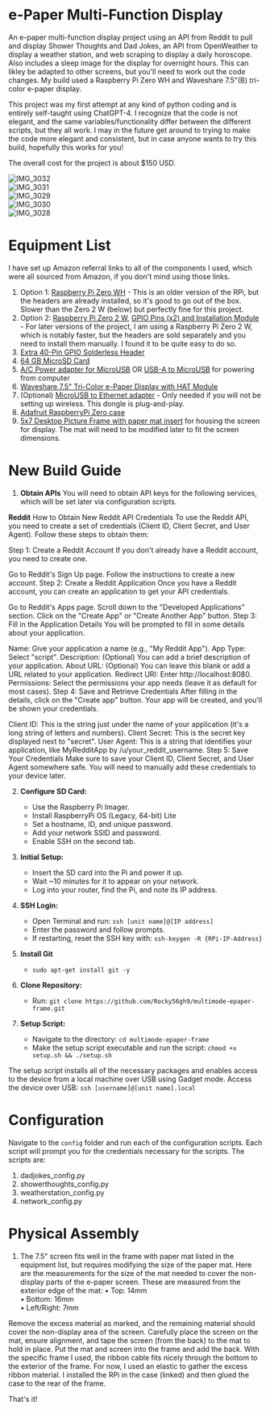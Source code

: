 # e-Paper Multi-Function Display
An e-paper multi-function display project using an API from Reddit to pull and display Shower Thoughts and Dad Jokes, an API from OpenWeather to display a weather station, and web scraping to display a daily horoscope. Also includes a sleep image for the display for overnight hours. This can likley be adapted to other screens, but you'll need to work out the code changes. My build used a Raspberry Pi Zero WH and Waveshare 7.5"(B) tri-color e-paper display.

This project was my first attempt at any kind of python coding and is entirely self-taught using ChatGPT-4. I recognize that the code is not elegant, and the same variables/functionality differ between the different scripts, but they all work. I may in the future get around to trying to make the code more elegant and consistent, but in case anyone wants to try this build, hopefully this works for you!

The overall cost for the project is about $150 USD.

![IMG_3032](https://github.com/Rocky56gh9/multimode-epaper-frame/assets/154940519/e9c3cef0-a6a2-4a1f-8abf-4e7857c67fc6)<br>
![IMG_3031](https://github.com/Rocky56gh9/multimode-epaper-frame/assets/154940519/4f26712a-f590-4b00-bb5e-5cda1b18fa73)<br>
![IMG_3029](https://github.com/Rocky56gh9/multimode-epaper-frame/assets/154940519/3601b0cc-f83a-4c9f-8129-23f4e5cfa830)<br>
![IMG_3030](https://github.com/Rocky56gh9/multimode-epaper-frame/assets/154940519/42c69998-81f5-487a-b612-998d50545a1a)<br>
![IMG_3028](https://github.com/Rocky56gh9/multimode-epaper-frame/assets/154940519/75bac938-558b-4085-966a-9d3847c5cbf5)<br>

# Equipment List
I have set up Amazon referral links to all of the components I used, which were all sourced from Amazon, if you don't mind using those links.

1. Option 1: [Raspberry Pi Zero WH](https://amzn.to/4aOmxIN) - This is an older version of the RPi, but the headers are already installed, so it's good to go out of the box. Slower than the Zero 2 W (below) but perfectly fine for this project.
2. Option 2: [Raspberry Pi Zero 2 W](https://amzn.to/3SdooQ2), [GPIO Pins (x2) and Installation Module](https://amzn.to/3vwNxfP) - For later versions of the project, I am using a Raspberry Pi Zero 2 W, which is notably faster, but the headers are sold separately and you need to install them manually. I found it to be quite easy to do so.
3. [Extra 40-Pin GPIO Solderless Header](https://amzn.to/3tFY4Vs)
4. [64 GB MicroSD Card](https://amzn.to/3Sc6vku)
5. [A/C Power adapter for MicroUSB](https://amzn.to/3TW36aX) OR [USB-A to MicroUSB](https://amzn.to/3NXCYbV) for powering from computer
6. [Waveshare 7.5" Tri-Color e-Paper Display with HAT Module](https://amzn.to/48PiB8I)
7. (Optional) [MicroUSB to Ethernet adapter](https://amzn.to/3RURdPJ) - Only needed if you will not be setting up wireless. This dongle is plug-and-play.
8. [Adafruit RaspberryPi Zero case](https://amzn.to/48sagbr)
9. [5x7 Desktop Picture Frame with paper mat insert](https://amzn.to/3tJUklN) for housing the screen for display. The mat will need to be modified later to fit the screen dimensions.

# New Build Guide

1. **Obtain APIs**
You will need to obtain API keys for the following services, which will be set later via configuration scripts.

**Reddit**
How to Obtain New Reddit API Credentials
To use the Reddit API, you need to create a set of credentials (Client ID, Client Secret, and User Agent). Follow these steps to obtain them:

Step 1: Create a Reddit Account
If you don't already have a Reddit account, you need to create one.

Go to Reddit's Sign Up page.
Follow the instructions to create a new account.
Step 2: Create a Reddit Application
Once you have a Reddit account, you can create an application to get your API credentials.

Go to Reddit's Apps page.
Scroll down to the "Developed Applications" section.
Click on the "Create App" or "Create Another App" button.
Step 3: Fill in the Application Details
You will be prompted to fill in some details about your application.

Name: Give your application a name (e.g., "My Reddit App").
App Type: Select "script".
Description: (Optional) You can add a brief description of your application.
About URL: (Optional) You can leave this blank or add a URL related to your application.
Redirect URI: Enter http://localhost:8080.
Permissions: Select the permissions your app needs (leave it as default for most cases).
Step 4: Save and Retrieve Credentials
After filling in the details, click on the "Create app" button. Your app will be created, and you'll be shown your credentials.

Client ID: This is the string just under the name of your application (it's a long string of letters and numbers).
Client Secret: This is the secret key displayed next to "secret".
User Agent: This is a string that identifies your application, like MyRedditApp by /u/your_reddit_username.
Step 5: Save Your Credentials
Make sure to save your Client ID, Client Secret, and User Agent somewhere safe. You will need to manually add these credentials to your device later.

2. **Configure SD Card:**
   - Use the Raspberry Pi Imager.
   - Install RaspberryPi OS (Legacy, 64-bit) Lite
   - Set a hostname, ID, and unique password.
   - Add your network SSID and password.
   - Enable SSH on the second tab.

3. **Initial Setup:**
   - Insert the SD card into the Pi and power it up.
   - Wait ~10 minutes for it to appear on your network.
   - Log into your router, find the Pi, and note its IP address.

4. **SSH Login:**
   - Open Terminal and run: `ssh [unit name]@[IP address]`
   - Enter the password and follow prompts.
   - If restarting, reset the SSH key with: `ssh-keygen -R {RPi-IP-Address}`

5. **Install Git**
   - `sudo apt-get install git -y`

6. **Clone Repository:**
   - Run: `git clone https://github.com/Rocky56gh9/multimode-epaper-frame.git`

7. **Setup Script:**
   - Navigate to the directory: `cd multimode-epaper-frame`
   - Make the setup script executable and run the script: `chmod +x setup.sh && ./setup.sh`

The setup script installs all of the necessary packages and enables access to the device from a local machine over USB using Gadget mode. Access the device over USB: `ssh [username]@[unit name].local`<br>

# Configuration
Navigate to the `config` folder and run each of the configuration scripts. Each script will prompt you for the credentials necessary for the scripts. The scripts are:
1. dadjokes_config.py
2. showerthoughts_config.py
3. weatherstation_config.py
4. network_config.py

# Physical Assembly
1. The 7.5" screen fits well in the frame with paper mat listed in the equipment list, but requires modifying the size of the paper mat. Here are the measurements for the size of the mat needed to cover the non-display parts of the e-paper screen. These are measured from the exterior edge of the mat:
•	Top: 14mm<br>
•	Bottom: 16mm<br>
•	Left/Right: 7mm<br>

Remove the excess material as marked, and the remaining material should cover the non-display area of the screen. Carefully place the screen on the mat, ensure alignment, and tape the screen (from the back) to the mat to hold in place. Put the mat and screen into the frame and add the back. With the specific frame I used, the ribbon cable fits nicely through the bottom to the exterior of the frame. For now, I used an elastic to gather the excess ribbon material. I installed the RPi in the case (linked) and then glued the case to the rear of the frame.

That's it!
